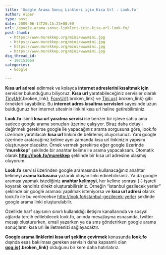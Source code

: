 ```yaml
---
title: 'Google Arama Sonuç Linkleri için Kısa Url : Look.fo'
author: Alper
type: post
date: 2009-06-14T20:15:23+00:00
url: /google-arama-sonuc-linkleri-icin-kisa-url-look-fo/
post-thumb:
  - https://www.murekkep.org/mini/wwwmini.jpg
  - https://www.murekkep.org/mini/wwwmini.jpg
  - https://www.murekkep.org/mini/wwwmini.jpg
  - https://www.murekkep.org/mini/wwwmini.jpg
dsq_thread_id:
  - 197153064
categories:
  - Google

---
```

**Kısa url adresi** edinmek ve kolayca **internet adreslerini kısaltmak için** servisler bulunduğunu biliyoruz. **Kısa url** yaratabileceğiniz servisler olarak [TinyUrl][1]{.broken_link}, [FoxyUrl][2]{.broken_link} ve [Tini.us][3]{.broken_link} gibi örnekleri sayabiliriz. Bu **internet adres kısaltma servisleri** sayesinde uzun bulduğunuz her internet sitesinin linkini kısa url haline getirebilirsiniz. 

**Look.fo** isimli **kısa url yaratma servisi** ise benzer bir işleve sahip ama sadece google arama sonuçları üzerine çalışıyor. Biraz daha detaylı değinmek gerekirse google ile yapacağınız arama sorgusuna göre, look.fo üzerinde yaratılacak **kısa url** linkini de belirlemiş oluyorsunuz. Yani google üzerinde aratacağınız kelime aynı zamanda kısa url linkinizin yapısını oluşturuyor olacaktır. Örnek vermek gerekirse eğer google üzerinde &#8220;**murekkep**&#8221; şeklinde bir anahtar kelime ile arama yapacaksam. Otomatik olarak **http://look.fo/murekkep** şeklinde bir kısa url adresine ulaşmış oluyorum. 

**Look.fo** servisi üzerinden google aramasında kullanacağınız anahtar kelimeyi **arama kutusuna** yazarak oluşan linki edinebilirsiniz. Ya da google araması yapmak istediğiniz **anahtar kelimeyi**, her kelime sonrası (-) işareti koyarak kendiniz direkt oluşturabilirsiniz. Örneğin &#8220;istanbul gezilecek yerler&#8221; şeklinde bir google araması yapılmak isteniyorsa ve **kısa url adresi** olarak look.fo ile bu verilecekse http://look.fo/istanbul-gezilecek-yerler şeklinde google arama linki oluşturulabilir. 

Özellikle harf sayısının sınırlı kullanıldığı iletişim kanallarında ve sosyal ağlarda tercih edilebilecek look.fo, anında mesajlaşma esnasında, twitter mesajı oluştururken, email yazarken ya da sms gönderirken google arama sonuçlarını kısa url ile iletmenizi sağlayacaktır. 

**Google arama linklerini kısa url şekline çevirmek** konusunda **look.fo** dışında esas bakılması gereken servisin daha kapsamlı olan **[gog.is][4]{.broken_link}** olduğunu bir kere daha hatırlatırız.

 [1]: https://www.murekkep.org/kolayca-internet-adres-kisaltma-kisa-url-icin-tinyurl-generator-2884
 [2]: https://www.murekkep.org/kolay-bir-sekilde-internet-adresi-kisaltma-icin-foxy-url-2207
 [3]: https://www.murekkep.org/tini-ile-daha-guvenli-kisa-internet-adresleri-olusturun-kisa-url-2279
 [4]: https://www.murekkep.org/gogis-ile-google-arama-linklerini-url-kisaltin-1534